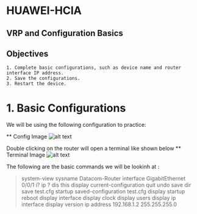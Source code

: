 # HUAWEI-HCIA

## VRP and Configuration Basics
## Objectives
    1. Complete basic configurations, such as device name and router interface IP address.
    2. Save the configurations.
    3. Restart the device.

# 1. Basic Configurations
We will be using the following configuration to practice:

** Config Image
![alt text](http://url/to/img.png)

Double clicking on the router will open a terminal like shown below
** Terminal Image
![alt text](http://url/to/img.png)

The following are the basic commands we will be lookinh at : 
> system-view
> sysname Datacom-Router
> interface GigabitEthernet 0/0/1
> i?
> ip ?
> dis this
> display current-configuration
> quit
> undo
> save
> dir
> save test.cfg
> startup saved-configuration test.cfg
> display startup
> reboot 
> display interface
> display clock
> display users
> display ip interface
> display version
> ip address 192.168.1.2 255.255.255.0


